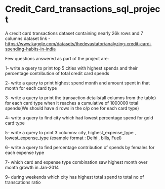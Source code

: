 # Credit_Card_transactions_sql_project

A credit card transactions dataset containing nearly 26k rows and 7 columns
dataset link - https://www.kaggle.com/datasets/thedevastator/analyzing-credit-card-spending-habits-in-india

Few questions answered as part of the project are:

1- write a query to print top 5 cities with highest spends and their percentage contribution of total credit card spends

2- write a query to print highest spend month and amount spent in that month for each card type

3- write a query to print the transaction details(all columns from the table) for each card type when
it reaches a cumulative of 1000000 total spends(We should have 4 rows in the o/p one for each card type)

4- write a query to find city which had lowest percentage spend for gold card type

5- write a query to print 3 columns:  city, highest_expense_type , lowest_expense_type (example format : Delhi , bills, Fuel)

6- write a query to find percentage contribution of spends by females for each expense type

7- which card and expense type combination saw highest month over month growth in Jan-2014

9- during weekends which city has highest total spend to total no of transcations ratio
